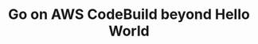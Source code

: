 ---
layout: post
title:  Go on AWS CodeBuild beyond Hello World
categories: 
tags: Go AWS CodeBuild DevOps
excerpt: "AWS documentation describes how to deal Hello World using CodeBuild. What will happen if we want to build more sophisticated project? Join me in this post if you want to know."
---